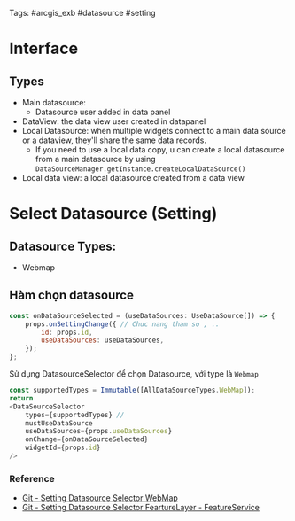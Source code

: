Tags: #arcgis_exb #datasource #setting
# Interface

## Types
- Main datasource: 
	- Datasource user added in data panel
- DataView: the data view user created in datapanel
- Local Datasource: when multiple widgets connect to a main data source or a dataview, they'll share the same data records. 
	- If you need to use a local data copy, u can create a local datasource from a main datasource by using `DataSourceManager.getInstance.createLocalDataSource()`
- Local data view: a local datasource created from a data view

# Select Datasource (Setting)
## Datasource Types: 
- Webmap

## Hàm chọn datasource

```js
const onDataSourceSelected = (useDataSources: UseDataSource[]) => {
	props.onSettingChange({ // Chuc nang tham so , .. 
		id: props.id,
		useDataSources: useDataSources,
	});
};
```

Sử dụng DatasourceSelector để chọn Datasource, với type là `Webmap`

```js
const supportedTypes = Immutable([AllDataSourceTypes.WebMap]);
return 
<DataSourceSelector
	types={supportedTypes} // 
	mustUseDataSource
	useDataSources={props.useDataSources}
	onChange={onDataSourceSelected}
	widgetId={props.id}
/>
```

### Reference
- [Git - Setting Datasource Selector WebMap](https://github.com/HarryWarre/ArcGIS-Training-ITL-Client/blob/main/your-extensions/widgets/create-map/src/setting/setting.tsx)
- [Git - Setting Datasource Selector FeartureLayer - FeatureService](https://github.com/HarryWarre/ArcGIS-Training-ITL-Client/blob/main/your-extensions/widgets/view-data-map/src/setting/setting.tsx)
